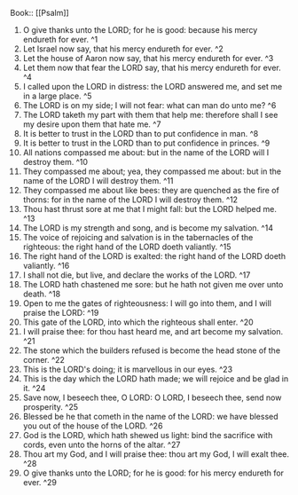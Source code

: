  Book:: [[Psalm]]
 1. O give thanks unto the LORD; for he is good: because his mercy endureth for ever. ^1
 2. Let Israel now say, that his mercy endureth for ever. ^2
 3. Let the house of Aaron now say, that his mercy endureth for ever. ^3
 4. Let them now that fear the LORD say, that his mercy endureth for ever. ^4
 5. I called upon the LORD in distress: the LORD answered me, and set me in a large place. ^5
 6. The LORD is on my side; I will not fear: what can man do unto me? ^6
 7. The LORD taketh my part with them that help me: therefore shall I see my desire upon them that hate me. ^7
 8. It is better to trust in the LORD than to put confidence in man. ^8
 9. It is better to trust in the LORD than to put confidence in princes. ^9
 10. All nations compassed me about: but in the name of the LORD will I destroy them. ^10
 11. They compassed me about; yea, they compassed me about: but in the name of the LORD I will destroy them. ^11
 12. They compassed me about like bees: they are quenched as the fire of thorns: for in the name of the LORD I will destroy them. ^12
 13. Thou hast thrust sore at me that I might fall: but the LORD helped me. ^13
 14. The LORD is my strength and song, and is become my salvation. ^14
 15. The voice of rejoicing and salvation is in the tabernacles of the righteous: the right hand of the LORD doeth valiantly. ^15
 16. The right hand of the LORD is exalted: the right hand of the LORD doeth valiantly. ^16
 17. I shall not die, but live, and declare the works of the LORD. ^17
 18. The LORD hath chastened me sore: but he hath not given me over unto death. ^18
 19. Open to me the gates of righteousness: I will go into them, and I will praise the LORD: ^19
 20. This gate of the LORD, into which the righteous shall enter. ^20
 21. I will praise thee: for thou hast heard me, and art become my salvation. ^21
 22. The stone which the builders refused is become the head stone of the corner. ^22
 23. This is the LORD's doing; it is marvellous in our eyes. ^23
 24. This is the day which the LORD hath made; we will rejoice and be glad in it. ^24
 25. Save now, I beseech thee, O LORD: O LORD, I beseech thee, send now prosperity. ^25
 26. Blessed be he that cometh in the name of the LORD: we have blessed you out of the house of the LORD. ^26
 27. God is the LORD, which hath shewed us light: bind the sacrifice with cords, even unto the horns of the altar. ^27
 28. Thou art my God, and I will praise thee: thou art my God, I will exalt thee. ^28
 29. O give thanks unto the LORD; for he is good: for his mercy endureth for ever. ^29
